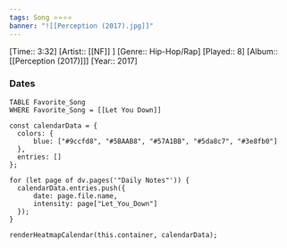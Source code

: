 ```yaml
---
tags: Song ⭐⭐⭐⭐ 
banner: "![[Perception (2017).jpg]]"
---
```

[Time:: 3:32]
[Artist:: [[NF]] ]
[Genre:: Hip-Hop/Rap]
[Played:: 8]
[Album:: [[Perception (2017)]]]
[Year:: 2017]
### Dates
````dataview
TABLE Favorite_Song
WHERE Favorite_Song = [[Let You Down]]
````
  ```dataviewjs
const calendarData = { 
	colors: { 
		blue: ["#9ccfd8", "#5BAAB8", "#57A1BB", "#5da8c7", "#3e8fb0"] 
	}, 
	entries: [] 
}; 

for (let page of dv.pages('"Daily Notes"')) { 
	calendarData.entries.push({ 
		date: page.file.name, 
		intensity: page["Let_You_Down"]
	}); 
} 

renderHeatmapCalendar(this.container, calendarData);
```
